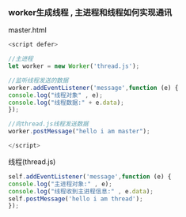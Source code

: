 ### worker生成线程 , 主进程和线程如何实现通讯


master.html
```js
<script defer>

//主进程
let worker = new Worker('thread.js');

//监听线程发送的数据
worker.addEventListener('message',function (e) {
console.log("线程对象" , e);
console.log("线程数据:" + e.data);
});

//向thread.js线程发送数据
worker.postMessage("hello i am master");

</script>
```

线程(thread.js)
```js
self.addEventListener('message',function (e) {
console.log("主进程对象:" , e);
console.log("线程收到主进程信息:" , e.data);
self.postMessage('hello i am thread');
});
```